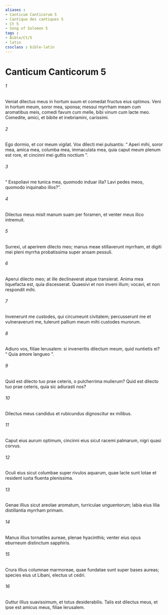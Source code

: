 ```yaml
---
aliases : 
- Canticum Canticorum 5
- Cantique des cantiques 5
- Ct 5
- Song of Solomon 5
tags : 
- Bible/Ct/5
- latin
cssclass : bible-latin
---
```


# Canticum Canticorum 5

###### 1
Veniat dilectus meus in hortum suum et comedat fructus eius optimos. Veni in hortum meum, soror mea, sponsa; messui myrrham meam cum aromatibus meis, comedi favum cum melle, bibi vinum cum lacte meo. Comedite, amici, et bibite et inebriamini, carissimi.
###### 2
Ego dormio, et cor meum vigilat. Vox dilecti mei pulsantis: “ Aperi mihi, soror mea, amica mea, columba mea, immaculata mea, quia caput meum plenum est rore, et cincinni mei guttis noctium ”. 
###### 3
“ Exspoliavi me tunica mea, quomodo induar illa? Lavi pedes meos, quomodo inquinabo illos?”.
###### 4
Dilectus meus misit manum suam per foramen, et venter meus ilico intremuit.
###### 5
Surrexi, ut aperirem dilecto meo; manus meae stillaverunt myrrham, et digiti mei pleni myrrha probatissima super ansam pessuli.
###### 6
Aperui dilecto meo; at ille declinaverat atque transierat. Anima mea liquefacta est, quia discesserat. Quaesivi et non inveni illum; vocavi, et non respondit mihi.
###### 7
Invenerunt me custodes, qui circumeunt civitatem; percusserunt me et vulneraverunt me, tulerunt pallium meum mihi custodes murorum.
###### 8
Adiuro vos, filiae Ierusalem: si inveneritis dilectum meum, quid nuntietis ei? “ Quia amore langueo ”.
###### 9
Quid est dilecto tuo prae ceteris, o pulcherrima mulierum? Quid est dilecto tuo prae ceteris, quia sic adiurasti nos?
###### 10
Dilectus meus candidus et rubicundus dignoscitur ex milibus.
###### 11
Caput eius aurum optimum, cincinni eius sicut racemi palmarum, nigri quasi corvus.
###### 12
Oculi eius sicut columbae super rivulos aquarum, quae lacte sunt lotae et resident iuxta fluenta plenissima.
###### 13
Genae illius sicut areolae aromatum, turriculae unguentorum; labia eius lilia distillantia myrrham primam.
###### 14
Manus illius tornatiles aureae, plenae hyacinthis; venter eius opus eburneum distinctum sapphiris.
###### 15
Crura illius columnae marmoreae, quae fundatae sunt super bases aureas; species eius ut Libani, electus ut cedri.
###### 16
Guttur illius suavissimum, et totus desiderabilis. Talis est dilectus meus, et ipse est amicus meus, filiae Ierusalem.
